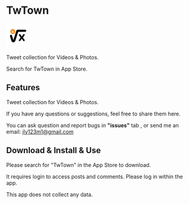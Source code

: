 # TwTown

<img src="https://github.com/skelet8801/TwTown/blob/main/256.png" alt="256" width="64"/>

Tweet collection for  Videos &amp; Photos.

Search for TwTown in App Store.


## Features
Tweet collection for  Videos &amp; Photos.

If you have any questions or suggestions, feel free to share them here.

You can ask question and report bugs in **"issues"** tab , or send me an email: jly123m1@gmail.com



## Download & Install & Use
Please search for "TwTown" in the App Store to download.

It requires login to access posts and comments. Please log in within the app.

This app does not collect any data.

